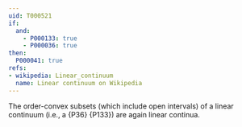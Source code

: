 ```yaml
---
uid: T000521
if:
  and:
    - P000133: true
    - P000036: true
then:
  P000041: true
refs:
- wikipedia: Linear_continuum
  name: Linear continuum on Wikipedia
---
```


The order-convex subsets (which include open intervals) of a linear continuum (i.e., a {P36} {P133}) are again linear continua.
